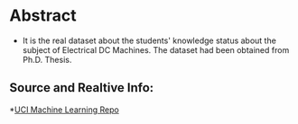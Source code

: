 # Abstract #
* It is the real dataset about the students' knowledge status about the subject of Electrical DC Machines. 
  The dataset had been obtained from Ph.D. Thesis.
## Source and Realtive Info: ##
*[UCI Machine Learning Repo](https://archive.ics.uci.edu/ml/datasets/User+Knowledge+Modeling)

